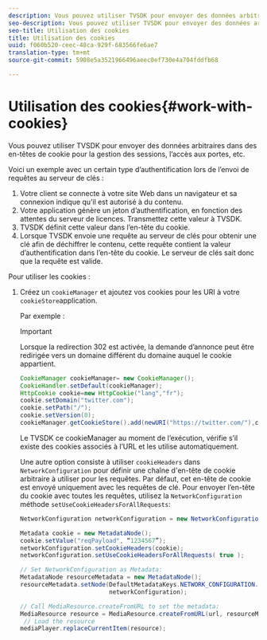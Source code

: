```yaml
---
description: Vous pouvez utiliser TVSDK pour envoyer des données arbitraires dans des en-têtes de cookie pour la gestion des sessions, l’accès aux portes, etc.
seo-description: Vous pouvez utiliser TVSDK pour envoyer des données arbitraires dans des en-têtes de cookie pour la gestion des sessions, l’accès aux portes, etc.
seo-title: Utilisation des cookies
title: Utilisation des cookies
uuid: f060b520-ceec-48ca-929f-683566fe6ae7
translation-type: tm+mt
source-git-commit: 5908e5a3521966496aeec0ef730e4a704fddfb68

---
```



# Utilisation des cookies{#work-with-cookies}

Vous pouvez utiliser TVSDK pour envoyer des données arbitraires dans des en-têtes de cookie pour la gestion des sessions, l’accès aux portes, etc.

Voici un exemple avec un certain type d’authentification lors de l’envoi de requêtes au serveur de clés :

1. Votre client se connecte à votre site Web dans un navigateur et sa connexion indique qu’il est autorisé à du contenu.
1. Votre application génère un jeton d’authentification, en fonction des attentes du serveur de licences. Transmettez cette valeur à TVSDK.
1. TVSDK définit cette valeur dans l’en-tête du cookie.
1. Lorsque TVSDK envoie une requête au serveur de clés pour obtenir une clé afin de déchiffrer le contenu, cette requête contient la valeur d’authentification dans l’en-tête du cookie. Le serveur de clés sait donc que la requête est valide.

Pour utiliser les cookies :

1. Créez un `cookieManager` et ajoutez vos cookies pour les URI à votre `cookieStore`application.

   Par exemple :

   >[!IMPORTANT]
   >
   >Lorsque la redirection 302 est activée, la demande d’annonce peut être redirigée vers un domaine différent du domaine auquel le cookie appartient.

   ```java
   CookieManager cookieManager= new CookieManager(); 
   CookieHandler.setDefault(cookieManager);  
   HttpCookie cookie=new HttpCookie("lang","fr"); 
   cookie.setDomain("twitter.com");  
   cookie.setPath("/"); 
   cookie.setVersion(0); 
   cookieManager.getCookieStore().add(newURI("https://twitter.com/"),cookie);
   ```

   Le TVSDK  ce cookieManager au moment de l’exécution, vérifie s’il existe des cookies associés à l’URL et les utilise automatiquement.

   Une autre option consiste à utiliser `cookieHeaders` dans `NetworkConfiguration` pour définir une chaîne d&#39;en-tête de cookie arbitraire à utiliser pour les requêtes. Par défaut, cet en-tête de cookie est envoyé uniquement avec les requêtes de clé. Pour envoyer l’en-tête du cookie avec toutes les requêtes, utilisez la `NetworkConfiguration` méthode `setUseCookieHeadersForAllRequests`:

   ```java
   NetworkConfiguration networkConfiguration = new NetworkConfiguration(); 
   
   Metadata cookie = new MetadataNode(); 
   cookie.setValue("reqPayload", “1234567”); 
   networkConfiguration.setCookieHeaders(cookie); 
   networkConfiguration.setUseCookieHeadersForAllRequests( true ); 
   
   // Set NetworkConfiguration as Metadata:                                                                   
   MetadataNode resourceMetadata = new MetadataNode();  
   resourceMetadata.setNode(DefaultMetadataKeys.NETWORK_CONFIGURATION.getValue(),  
                            networkConfiguration); 
   
   // Call MediaResource.createFromURL to set the metadata: 
   MediaResource resource = MediaResource.createFromURL(url, resourceMetadata); 
    // Load the resource 
   mediaPlayer.replaceCurrentItem(resource);
   ```

